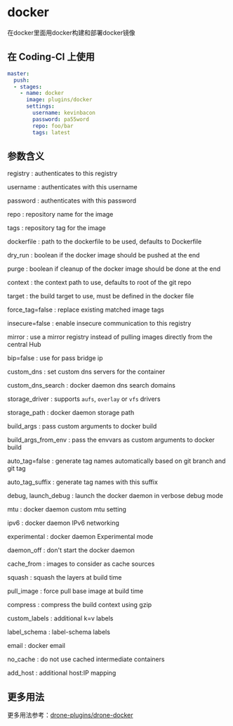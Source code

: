 # docker

在docker里面用docker构建和部署docker镜像

## 在 Coding-CI 上使用

```yml
master:
  push:
  - stages:
    - name: docker  
      image: plugins/docker
      settings:
        username: kevinbacon
        password: pa55word
        repo: foo/bar
        tags: latest
```

## 参数含义

registry
: authenticates to this registry

username
: authenticates with this username

password
: authenticates with this password

repo
: repository name for the image

tags
: repository tag for the image

dockerfile
: path to the dockerfile to be used, defaults to Dockerfile

<!--
auth
: auth token for the registry
-->

dry_run
: boolean if the docker image should be pushed at the end

purge
: boolean if cleanup of the docker image should be done at the end

context
: the context path to use, defaults to root of the git repo

target
: the build target to use, must be defined in the docker file

force_tag=false
: replace existing matched image tags

insecure=false
: enable insecure communication to this registry

mirror
: use a mirror registry instead of pulling images directly from the central Hub

bip=false
: use for pass bridge ip

custom_dns
: set custom dns servers for the container

custom_dns_search
: docker daemon dns search domains

storage_driver
: supports `aufs`, `overlay` or `vfs` drivers

storage_path
: docker daemon storage path

build_args
: pass custom arguments to docker build

build_args_from_env
: pass the envvars as custom arguments to docker build

auto_tag=false
: generate tag names automatically based on git branch and git tag

auto_tag_suffix
: generate tag names with this suffix

debug, launch_debug
: launch the docker daemon in verbose debug mode

mtu
: docker daemon custom mtu setting

ipv6
: docker daemon IPv6 networking

experimental
: docker daemon Experimental mode

daemon_off
: don't start the docker daemon

cache_from
: images to consider as cache sources

squash
: squash the layers at build time

pull_image
: force pull base image at build time

compress
: compress the build context using gzip

custom_labels
: additional k=v labels

label_schema
: label-schema labels

email
: docker email

no_cache
: do not use cached intermediate containers

add_host
: additional host:IP mapping

## 更多用法

更多用法参考：[drone-plugins/drone-docker](https://github.com/drone-plugins/drone-docker)
